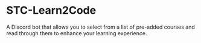 # STC-Learn2Code
A Discord bot that allows you to select from a list of pre-added courses and read through them to enhance your learning experience.
